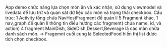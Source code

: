 App demo chức năng lựa chọn món ăn và xác nhận, sử dụng viewmodel và livedata để lưu trữ và quan sát dữ liệu các món và trạng thái checkbox.
Cấu trúc: 1 Activity tổng chứa NavHostFragment để quản lí 5 Fragment khác, 1 nav_graph để quản lí thông tin điều hướng các fragment( chứa name, id, và action)
4 fragment MainDish, SideDish,Dessert,Beverage là các màn chứa danh sách món.
-> Fragemnt cuối cùng là SelectedFood hiển thị list được tích chọn checkbox.
